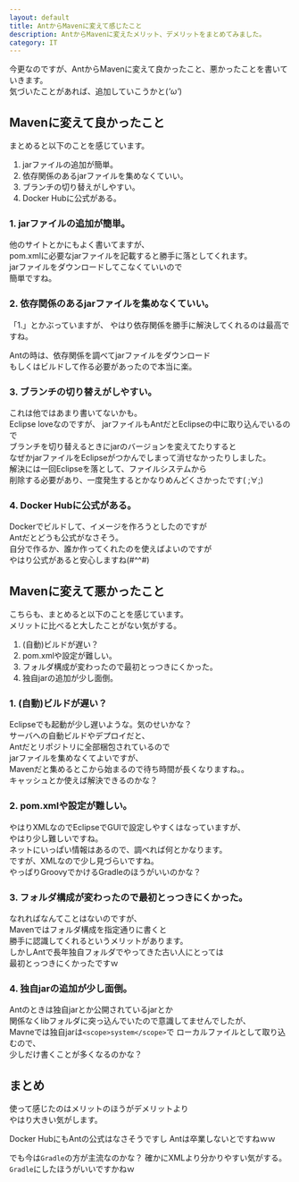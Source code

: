 ```yaml
---
layout: default
title: AntからMavenに変えて感じたこと
description: AntからMavenに変えたメリット、デメリットをまとめてみました。
category: IT
---
```


今更なのですが、AntからMavenに変えて良かったこと、悪かったことを書いていきます。  
気づいたことがあれば、追加していこうかと(*'ω'*)

## Mavenに変えて良かったこと

まとめると以下のことを感じています。

1. jarファイルの追加が簡単。
2. 依存関係のあるjarファイルを集めなくていい。
3. ブランチの切り替えがしやすい。
4. Docker Hubに公式がある。


### 1. jarファイルの追加が簡単。

他のサイトとかにもよく書いてますが、  
pom.xmlに必要なjarファイルを記載すると勝手に落としてくれます。  
jarファイルをダウンロードしてこなくていいので  
簡単ですね。

### 2. 依存関係のあるjarファイルを集めなくていい。

「1.」とかぶっていますが、
やはり依存関係を勝手に解決してくれるのは最高ですね。  

Antの時は、依存関係を調べてjarファイルをダウンロード  
もしくはビルドして作る必要があったので本当に楽。

### 3. ブランチの切り替えがしやすい。

これは他ではあまり書いてないかも。  
Eclipse loveなのですが、
jarファイルもAntだとEclipseの中に取り込んでいるので  
ブランチを切り替えるときにjarのバージョンを変えてたりすると  
なぜかjarファイルをEclipseがつかんでしまって消せなかったりしました。  
解決には一回Eclipseを落として、ファイルシステムから  
削除する必要があり、一度発生するとかなりめんどくさかったです( ;∀;)

### 4. Docker Hubに公式がある。

Dockerでビルドして、イメージを作ろうとしたのですが  
Antだとどうも公式がなさそう。  
自分で作るか、誰か作ってくれたのを使えばよいのですが  
やはり公式があると安心しますね(#^^#)

## Mavenに変えて悪かったこと

こちらも、まとめると以下のことを感じています。  
メリットに比べると大したことがない気がする。

1. (自動)ビルドが遅い？
2. pom.xmlや設定が難しい。
3. フォルダ構成が変わったので最初とっつきにくかった。
4. 独自jarの追加が少し面倒。

### 1. (自動)ビルドが遅い？
  
Eclipseでも起動が少し遅いような。気のせいかな？  
サーバへの自動ビルドやデプロイだと、  
Antだとリポジトリに全部梱包されているので  
jarファイルを集めなくてよいですが、  
Mavenだと集めるとこから始まるので待ち時間が長くなりますね。。  
キャッシュとか使えば解決できるのかな？

### 2. pom.xmlや設定が難しい。

やはりXMLなのでEclipseでGUIで設定しやすくはなっていますが、  
やはり少し難しいですね。  
ネットにいっぱい情報はあるので、調べれば何とかなります。  
ですが、XMLなので少し見づらいですね。  
やっぱりGroovyでかけるGradleのほうがいいのかな？  

### 3. フォルダ構成が変わったので最初とっつきにくかった。

なれればなんてことはないのですが、  
Mavenではフォルダ構成を指定通りに書くと  
勝手に認識してくれるというメリットがあります。  
しかしAntで長年独自フォルダでやってきた古い人にとっては  
最初とっつきにくかったですｗ

### 4. 独自jarの追加が少し面倒。

Antのときは独自jarとか公開されているjarとか  
関係なくlibフォルダに突っ込んでいたので意識してませんでしたが、  
Mavneでは独自jarは`<scope>system</scope>`で
ローカルファイルとして取り込むので、  
少しだけ書くことが多くなるのかな？

## まとめ

使って感じたのはメリットのほうがデメリットより  
やはり大きい気がします。

Docker HubにもAntの公式はなさそうですし
Antは卒業しないとですねｗｗ

でも今は`Gradle`の方が主流なのかな？
確かにXMLより分かりやすい気がする。
`Gradle`にしたほうがいいですかねｗ